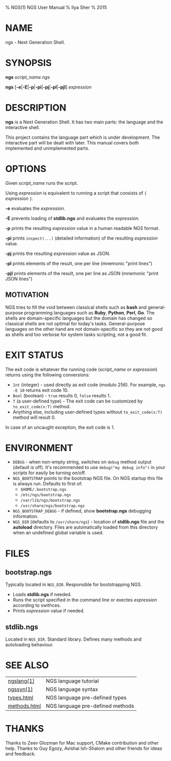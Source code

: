 % NGS(1) NGS User Manual
% Ilya Sher
% 2015

# NAME

ngs - Next Generation Shell.

# SYNOPSIS

**ngs** *script_name.ngs*

**ngs** [**-e**|**-E**|**-p**|**-pi**|**-pj**|**-pl**|**-pjl**] *expression*

# DESCRIPTION

**ngs** is a Next Generation Shell. It has two main parts: the language and the interactive shell.

This project contains the language part which is under development. The interactive part will be dealt with later. This manual covers both implemented and unimplemented parts.

# OPTIONS

Given *script_name* runs the script.

Using *expression* is equivalent to running a script that consists of `{` *expression* `}`.

**-e** evaluates the *expression*.

**-E** prevents loading of **stdlib.ngs** and evaluates the *expression*.

**-p** prints the resulting *expression* value in a human readable NGS format.

**-pi** prints `inspect(...)` (detailed information) of the resulting *expression* value.

**-pj** prints the resulting *expression* value as JSON.

**-pl** prints elements of the result, one per line (mnemonic "print lines")

**-pjl** prints elements of the result, one per line as JSON (mnemonic "print JSON lines")

## MOTIVATION

NGS tries to fill the void between classical shells such as **bash** and general-purpose programming languages such as **Ruby**, **Python**, **Perl**, **Go**. The shells are domain-specific languages but the domain has changed so classical shells are not optimal for today's tasks. General-purpose languages on the other hand are not domain-specific so they are not good as shells and too verbose for system tasks scripting, not a good fit.

# EXIT STATUS

The exit code is whatever the running code (*script_name* or *expression*) returns using the following conversions:

* `Int` (integer) - used directly as exit code (modulo 256). For example, `ngs -E 10` returns exit code 10.
* `Bool` (boolean) - `true` results 0, `false` results 1.
* `T` (a user-defined type) - The exit code can be customized by `to_exit_code(x:T)` method.
* Anything else, including user-defined types without `to_exit_code(x:T)` method will result 0.

In case of an uncaught exception, the exit code is 1.

# ENVIRONMENT

* `DEBUG` - when non-empty string, switches on `debug` method output (default is off). It's recommended to use `debug("my debug info")` in your scripts for easily be turning on/off.
* `NGS_BOOTSTRAP` points to the bootstrap NGS file. On NGS startup this file is always run. Defaults to first of:
	* `$HOME/.bootstrap.ngs`
	* `/etc/ngs/bootstrap.ngs`
	* `/var/lib/ngs/bootstrap.ngs`
	* `/usr/share/ngs/bootstrap.ngs`
* `NGS_BOOTSTRAP_DEBUG` - if defined, show **bootstrap.ngs** debugging information.
* `NGS_DIR` (defaults to `/usr/share/ngs`) - location of **stdlib.ngs** file and the **autoload** directory. Files are automatically loaded from this directory when an undefined global variable is used.


# FILES

## bootstrap.ngs

Typically located in `NGS_DIR`. Responsible for bootstrapping NGS.

* Loads **stdlib.ngs** if needed.
* Runs the script specified in the command line or exectes *expression* according to swithces.
* Prints *expression* value if needed.

## stdlib.ngs

Located in `NGS_DIR`. Standard library. Defines many methods and autoloading behaviour.

# SEE ALSO

|||
|-|-|
|[ngslang(1)](ngslang.1.html)| NGS language tutorial |
|[ngssyn(1)](ngssyn.1.html)| NGS language syntax|
|[types.html](types.html)| NGS language pre-defined types|
|[methods.html](methods.html)| NGS language pre-defined methods|


# THANKS

Thanks to Zeev Glozman for Mac support, CMake contribution and other help.
Thanks to Guy Egozy, Avishai Ish-Shalom and other friends for ideas and feedback.

